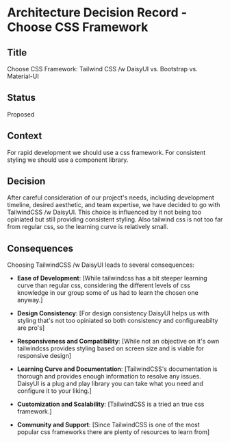 # Architecture Decision Record - Choose CSS Framework

## Title
Choose CSS Framework: Tailwind CSS /w DaisyUI vs. Bootstrap vs. Material-UI

## Status
Proposed

## Context
For rapid development we should use a css framework. For consistent styling we should use a component library.

## Decision
After careful consideration of our project's needs, including development timeline, desired aesthetic, and team expertise, we have decided to go with TailwindCSS /w DaisyUI. This choice is influenced by it not being too opiniated but still providing consistent styling. Also tailwind css is not too far from regular css, so the learning curve is relatively small.

## Consequences
Choosing TailwindCSS /w DaisyUI leads to several consequences:

- **Ease of Development**: [While tailwindcss has a bit steeper learning curve than regular css, considering the different levels of css knowledge in our group some of us had to learn the chosen one anyway.]

- **Design Consistency**: [For design consistency DaisyUI helps us with styling that's not too opiniated so both consistency and configureabilty are pro's]

- **Responsiveness and Compatibility**: [While not an objective on it's own tailwindcss provides styling based on screen size and is viable for responsive design]

- **Learning Curve and Documentation**: [TailwindCSS's documentation is thorough and provides enough information to resolve any issues. DaisyUI is a plug and play library you can take what you need and configure it to your liking.]

- **Customization and Scalability**: [TailwindCSS is a tried an true css framework.]

- **Community and Support**: [Since TailwindCSS is one of the most popular css frameworks there are plenty of resources to learn from]


